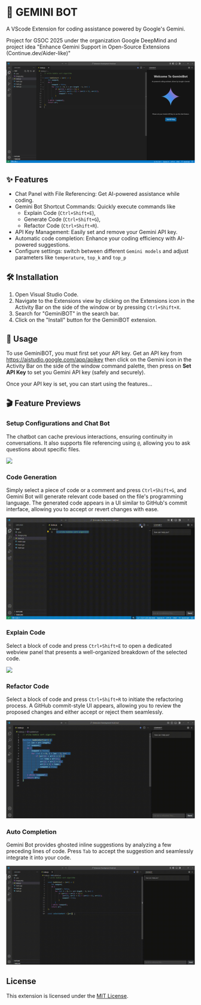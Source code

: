 # 🚀 GEMINI BOT
A VScode Extension for coding assistance powered by Google's Gemini.

Project for GSOC 2025 under the organization Google DeepMind and project idea "Enhance Gemini Support in Open-Source Extensions (Continue.dev/Aider-like)"

![](./media/recordings/home.png)

## ✨ Features

- Chat Panel with File Referencing: Get AI-powered assistance while coding.
- Gemini Bot Shortcut Commands: Quickly execute commands like 
    - Explain Code (`Ctrl+Shift+E`), 
    - Generate Code (`Ctrl+Shift+G`), 
    - Refactor Code (`Ctrl+Shift+R`).
- API Key Management: Easily set and remove your Gemini API key.
- Automatic code completion: Enhance your coding efficiency with AI-powered suggestions.
- Configure settings: switch between different `Gemini models` and adjust parameters like `temperature`, `top_k` and `top_p`

## 🛠️ Installation

1. Open Visual Studio Code.
2. Navigate to the Extensions view by clicking on the Extensions icon in the Activity Bar on the side of the window or by pressing `Ctrl+Shift+X`.
3. Search for "GeminiBOT" in the search bar.
4. Click on the "Install" button for the GeminiBOT extension.

## 🚀 Usage

To use GeminiBOT, you must first set your API key. Get an API key from https://aistudio.google.com/app/apikey then click on the Gemini icon in the Activity Bar on the side of the window command palette, then press on **Set API Key** to set you Gemini API key (safely and securely). 

Once your API key is set, you can start using the features...

## 🎬 Feature Previews

### Setup Configurations and Chat Bot 
The chatbot can cache previous interactions, ensuring continuity in conversations. It also supports file referencing using `@`, allowing you to ask questions about specific files.

![](./media/recordings/setupChat.gif)

### Code Generation
Simply select a piece of code or a comment and press `Ctrl+Shift+G`, and Gemini Bot will generate relevant code based on the file's programming language. The generated code appears in a UI similar to GitHub's commit interface, allowing you to accept or revert changes with ease.

![](./media/recordings/codeGeneration.gif)

### Explain Code
Select a block of code and press `Ctrl+Shift+E` to open a dedicated webview panel that presents a well-organized breakdown of the selected code.

![](./media/recordings/explainCode.gif)

### Refactor Code
Select a block of code and press `Ctrl+Shift+R` to initiate the refactoring process. A GitHub commit-style UI appears, allowing you to review the proposed changes and either accept or reject them seamlessly.

![](./media/recordings/refractorCode.gif)

### Auto Completion
Gemini Bot provides ghosted inline suggestions by analyzing a few preceding lines of code. Press `Tab` to accept the suggestion and seamlessly integrate it into your code.

![](./media/recordings/autoCompletion.gif)

## License

This extension is licensed under the [MIT License](LICENSE.txt).
